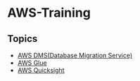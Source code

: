 # AWS-Training

## Topics
 - [AWS DMS(Database Migration Service)](https://github.com/Kajal-ghadage2000/AWS-Training/tree/main/AWS-DMS)
 - [AWS Glue](https://github.com/Kajal-ghadage2000/AWS-Training/tree/main/AWS-Glue)
 - [AWS Quicksight](https://github.com/Kajal-ghadage2000/AWS-Training/tree/main/AWS-Quicksight)

